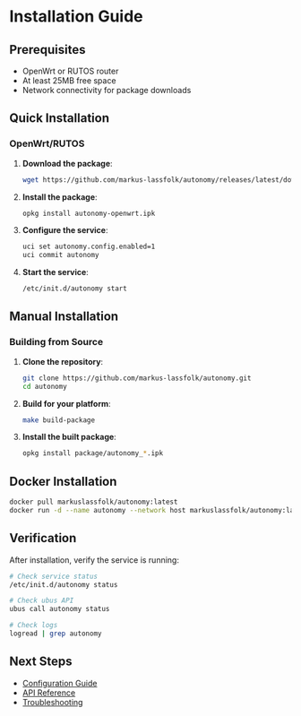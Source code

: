 # Installation Guide

## Prerequisites

- OpenWrt or RUTOS router
- At least 25MB free space
- Network connectivity for package downloads

## Quick Installation

### OpenWrt/RUTOS

1. **Download the package**:
   ```bash
   wget https://github.com/markus-lassfolk/autonomy/releases/latest/download/autonomy-openwrt.ipk
   ```

2. **Install the package**:
   ```bash
   opkg install autonomy-openwrt.ipk
   ```

3. **Configure the service**:
   ```bash
   uci set autonomy.config.enabled=1
   uci commit autonomy
   ```

4. **Start the service**:
   ```bash
   /etc/init.d/autonomy start
   ```

## Manual Installation

### Building from Source

1. **Clone the repository**:
   ```bash
   git clone https://github.com/markus-lassfolk/autonomy.git
   cd autonomy
   ```

2. **Build for your platform**:
   ```bash
   make build-package
   ```

3. **Install the built package**:
   ```bash
   opkg install package/autonomy_*.ipk
   ```

## Docker Installation

```bash
docker pull markuslassfolk/autonomy:latest
docker run -d --name autonomy --network host markuslassfolk/autonomy:latest
```

## Verification

After installation, verify the service is running:

```bash
# Check service status
/etc/init.d/autonomy status

# Check ubus API
ubus call autonomy status

# Check logs
logread | grep autonomy
```

## Next Steps

- [Configuration Guide](configuration.md)
- [API Reference](api.md)
- [Troubleshooting](troubleshooting.md)
